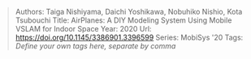 > Authors: Taiga Nishiyama, Daichi Yoshikawa, Nobuhiko Nishio, Kota Tsubouchi
> Title: AirPlanes: A DIY Modeling System Using Mobile VSLAM for Indoor Space
> Year: 2020
> Url: https://doi.org/10.1145/3386901.3396599
> Series: MobiSys '20
> Tags: *Define your own tags here, separate by comma*